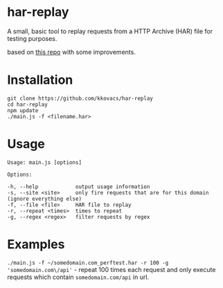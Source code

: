 har-replay
==========

A small, basic tool to replay requests from a HTTP Archive (HAR) file for testing purposes.

based on [this repo](https://github.com/kkovacs/har-replay) with some improvements.

Installation
============

	git clone https://github.com/kkovacs/har-replay
	cd har-replay
	npm update
	./main.js -f <filename.har>

Usage
=====

	Usage: main.js [options]

	Options:

	-h, --help            output usage information
	-s, --site <site>     only fire requests that are for this domain (ignore everything else)
	-f, --file <file>     HAR file to replay
	-r, --repeat <times>  times to repeat
    -g, --regex <regex>   filter requests by regex

Examples
=====
`./main.js -f ~/somedomain.com_perftest.har -r 100 -g 'somedomain.com\/api'` - repeat 100 times each request and only execute requests which contain `somedomain.com/api` in url.